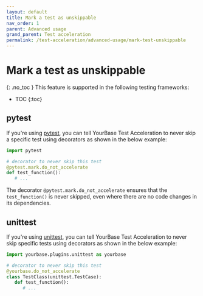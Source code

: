 ```yaml
---
layout: default
title: Mark a test as unskippable
nav_order: 1
parent: Advanced usage
grand_parent: Test acceleration
permalink: /test-acceleration/advanced-usage/mark-test-unskippable
---
```


# Mark a test as unskippable
{: .no_toc }
This feature is supported in the following testing frameworks:
- TOC
{:toc}

## pytest
If you're using [pytest](https://docs.pytest.org/en/6.2.x/), you can tell YourBase Test Acceleration to never skip a specific test using decorators as shown in the below example:

```python
import pytest

# decorator to never skip this test
@pytest.mark.do_not_accelerate
def test_function():
   # ...
```

The decorator `@pytest.mark.do_not_accelerate` ensures that the `test_function()` is never skipped, even where there are no code changes in its dependencies.


## unittest
If you're using [unittest](https://docs.python.org/3/library/unittest.html), you can tell YourBase Test Acceleration to never skip specific tests using decorators as shown in the below example:

```python
import yourbase.plugins.unittest as yourbase

# decorator to never skip this test
@yourbase.do_not_accelerate
class TestClass(unittest.TestCase):
   def test_function():
      # ...
```